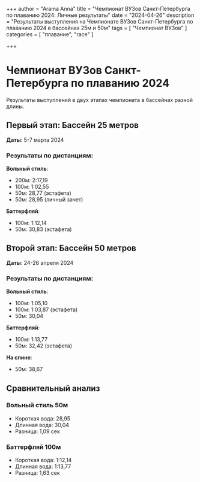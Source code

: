 +++
author = "Arama Anna"
title = "Чемпионат ВУЗов Санкт-Петербурга по плаванию 2024: Личные результаты"
date = "2024-04-26"
description = "Результаты выступления на Чемпионате ВУЗов Санкт-Петербурга по плаванию 2024 в бассейнах 25м и 50м"
tags = [
    "Чемпионат ВУЗов"
]
categories = [
   "плавание",
   "race"
]



 
+++

# Чемпионат ВУЗов Санкт-Петербурга по плаванию 2024

Результаты выступлений в двух этапах чемпионата в бассейнах разной длины.

<!--more-->

## Первый этап: Бассейн 25 метров

**Даты**: 5-7 марта 2024

### Результаты по дистанциям:

**Вольный стиль**:
- 200м: 2:17,19
- 100м: 1:02,55
- 50м: 28,77 (эстафета)
- 50м: 28,95 (личный зачет)

**Баттерфляй**:
- 100м: 1:12,14
- 50м: 30,83 (эстафета)

## Второй этап: Бассейн 50 метров

**Даты**: 24-26 апреля 2024

### Результаты по дистанциям:

**Вольный стиль**:
- 100м: 1:05,10
- 100м: 1:03,87 (эстафета)
- 50м: 30,04

**Баттерфляй**:
- 100м: 1:13,77
- 50м: 32,42 (эстафета)

**На спине**:
- 50м: 38,67

## Сравнительный анализ

### Вольный стиль 50м
- Короткая вода: 28,95
- Длинная вода: 30,04
- Разница: 1,09 сек

### Баттерфляй 100м
- Короткая вода: 1:12,14
- Длинная вода: 1:13,77
- Разница: 1,63 сек
